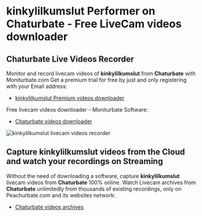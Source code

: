 # kinkylilkumslut Performer on Chaturbate - Free LiveCam videos downloader

## Chaturbate Live Videos Recorder

Monitor and record livecam videos of **kinkylilkumslut** from **Chaturbate** with Moniturbate.com
Get a premium trial for free by just and only registering with your Email address:
* [kinkylilkumslut Premium videos downloader](https://moniturbate.com/request-demo-licence-key.html)

Free livecam videos downloader - Moniturbate Software:
* [Chaturbate videos downloader](https://moniturbate.com/moniturbate-download-software.html)

![kinkylilkumslut livecam videos recorder](https://peachurnet.com/templates/moniturbate-software.png)


## Capture kinkylilkumslut videos from the Cloud and watch your recordings on Streaming

Without the need of downloading a software, capture **kinkylilkumslut** livecam videos from **Chaturbate** 100% online.
Watch Livecam archives from **Chaturbate** unlimitedly from thousands of existing recordings, only on Peachurbate.com and its websites network:
* [Chaturbate videos archives](https://peachurnet.com/)